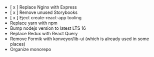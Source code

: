 * [ x ] Replace Nginx with Express
* [ x ] Remove unused Storybooks
* [ x ] Eject create-react-app tooling
* Replace yarn with npm
* Bump nodejs version to latest LTS 16
* Replace Redux with React Query 
* Remove Formik with konveyor/lib-ui (which is already used in some places)
* Organize monorepo